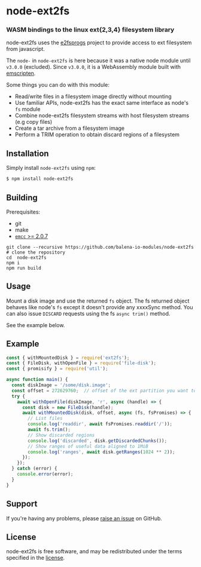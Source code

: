 node-ext2fs
=========
### WASM bindings to the linux ext{2,3,4} filesystem library

node-ext2fs uses the [e2fsprogs](https://github.com/tytso/e2fsprogs) project to
provide access to ext filesystem from javascript.

The `node-` in `node-ext2fs` is here because it was a native node module until `v3.0.0` (excluded).
Since `v3.0.0`, it is a WebAssembly module built with [emscripten](https://emscripten.org/).

Some things you can do with this module:

* Read/write files in a filesystem image directly without mounting
* Use familiar APIs, node-ext2fs has the exact same interface as node's `fs` module
* Combine node-ext2fs filesystem streams with host filesystem streams (e.g copy files)
* Create a tar archive from a filesystem image
* Perform a TRIM operation to obtain discard regions of a filesystem

Installation
------------

Simply install `node-ext2fs` using `npm`:

``` bash
$ npm install node-ext2fs
```

Building
--------

Prerequisites:

* git
* make
* [`emcc` >= 2.0.7](https://emscripten.org/docs/getting_started/downloads.html)

```
git clone --recursive https://github.com/balena-io-modules/node-ext2fs # clone the repository
cd  node-ext2fs
npm i
npm run build
```

Usage
-----

Mount a disk image and use the returned `fs` object.
The fs returned object behaves like node's `fs` except it doesn't provide any
xxxxSync method.
You can also issue `DISCARD` requests using the fs `async trim()` method.

See the example below.

Example
-------

```javascript
const { withMountedDisk } = require('ext2fs');
const { FileDisk, withOpenFile } = require('file-disk');
const { promisify } = require('util');

async function main() {
  const diskImage = '/some/disk.image';
  const offset = 272629760;  // offset of the ext partition you want to mount in that disk image
  try {
    await withOpenFile(diskImage, 'r', async (handle) => {
      const disk = new FileDisk(handle);
      await withMountedDisk(disk, offset, async (fs, fsPromises) => {
        // List files
        console.log('readdir', await fsPromises.readdir('/'));
        await fs.trim();
        // Show discarded regions
        console.log('discarded', disk.getDiscardedChunks());
        // Show ranges of useful data aligned to 1MiB
        console.log('ranges', await disk.getRanges(1024 ** 2));
      });
    });
  } catch (error) {
    console.error(error);
  }
}

```

Support
-------

If you're having any problems, please [raise an issue][github-issue] on GitHub.

License
-------

node-ext2fs is free software, and may be redistributed under the terms specified
in the [license].

[github-issue]: https://github.com/balena-io/node-ext2fs/issues/new
[license]: https://github.com/balena-io/node-ext2fs/blob/master/LICENSE
